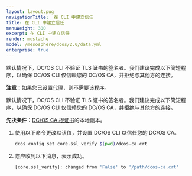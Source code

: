 ```yaml
---
layout: layout.pug
navigationTitle:  在 CLI 中建立信任
title: 在 CLI 中建立信任
menuWeight: 300
excerpt: 在 CLI 中建立信任
render: mustache
model: /mesosphere/dcos/2.0/data.yml
enterprise: true
---
```


默认情况下，DC/OS CLI 不验证 TLS 证书的签名者。我们建议完成以下简短程序，以确保 DC/OS CLI 仅信赖您的 DC/OS CA，并拒绝与其他方的连接。

<p class="message--note"><strong>注意：</strong>如果您已<a href="/mesosphere/dcos/cn/2.0/security/ent/tls-ssl/haproxy-adminrouter/">设置代理</a>，则不需要该程序。</p>


默认情况下，DC/OS CLI 不验证 TLS 证书的签名者。我们建议完成以下简短程序，以确保 DC/OS CLI 仅信赖您的 DC/OS CA，并拒绝与其他方的连接。

**先决条件：**[DC/OS CA 根证书](/mesosphere/dcos/cn/2.0/security/ent/tls-ssl/get-cert/)的本地副本。

1. 使用以下命令更改默认值，并设置 DC/OS CLI 以信任您的 DC/OS CA。

   ```bash
   dcos config set core.ssl_verify $(pwd)/dcos-ca.crt
   ```

1. 您应收到以下消息，表示成功。

   ```bash
   [core.ssl_verify]: changed from 'False' to '/path/dcos-ca.crt'
   ```
